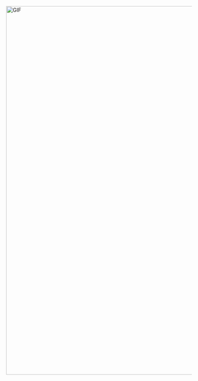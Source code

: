 <img align="center" alt="GIF" width="1000" src="https://media.giphy.com/media/yAGIvCiwPJn5C/giphy.gif" />
